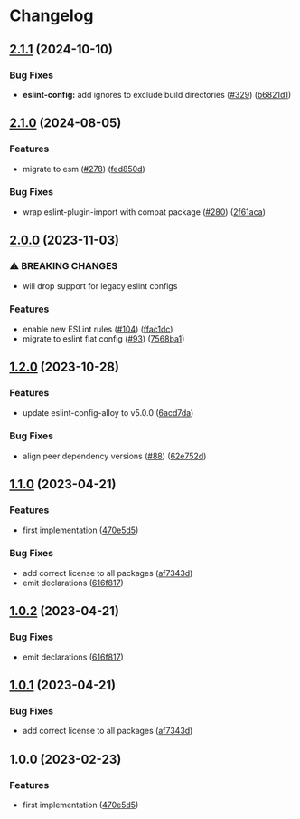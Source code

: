 # Changelog

## [2.1.1](https://github.com/abinnovision/js-commons/compare/eslint-config-base-v2.1.0...eslint-config-base-v2.1.1) (2024-10-10)


### Bug Fixes

* **eslint-config:** add ignores to exclude build directories ([#329](https://github.com/abinnovision/js-commons/issues/329)) ([b6821d1](https://github.com/abinnovision/js-commons/commit/b6821d167217de9baa33475bc8fa90cb48bf5153))

## [2.1.0](https://github.com/abinnovision/js-commons/compare/eslint-config-base-v2.0.0...eslint-config-base-v2.1.0) (2024-08-05)


### Features

* migrate to esm ([#278](https://github.com/abinnovision/js-commons/issues/278)) ([fed850d](https://github.com/abinnovision/js-commons/commit/fed850d979f7ba83fae75adadcfd0024f2acd242))


### Bug Fixes

* wrap eslint-plugin-import with compat package ([#280](https://github.com/abinnovision/js-commons/issues/280)) ([2f61aca](https://github.com/abinnovision/js-commons/commit/2f61aca45ccfb248868815906d87d4be6656dcf5))

## [2.0.0](https://github.com/abinnovision/js-commons/compare/eslint-config-base-v1.2.0...eslint-config-base-v2.0.0) (2023-11-03)


### ⚠ BREAKING CHANGES

* will drop support for legacy eslint configs

### Features

* enable new ESLint rules ([#104](https://github.com/abinnovision/js-commons/issues/104)) ([ffac1dc](https://github.com/abinnovision/js-commons/commit/ffac1dc4bc2c6794c2f7d1bd1ec72542e20cd06d))
* migrate to eslint flat config ([#93](https://github.com/abinnovision/js-commons/issues/93)) ([7568ba1](https://github.com/abinnovision/js-commons/commit/7568ba1782f912357e18619ab3e4e56a0c738a1c))

## [1.2.0](https://github.com/abinnovision/js-commons/compare/eslint-config-base-v1.1.0...eslint-config-base-v1.2.0) (2023-10-28)


### Features

* update eslint-config-alloy to v5.0.0 ([6acd7da](https://github.com/abinnovision/js-commons/commit/6acd7dacca62218dc3b72611dae6b0154ba16388))


### Bug Fixes

* align peer dependency versions ([#88](https://github.com/abinnovision/js-commons/issues/88)) ([62e752d](https://github.com/abinnovision/js-commons/commit/62e752d625fd3f454a50c58119f52fa4bbba297d))

## [1.1.0](https://github.com/abinnovision/js-commons/compare/eslint-config-base-v1.0.2...eslint-config-base-v1.1.0) (2023-04-21)

### Features

- first implementation ([470e5d5](https://github.com/abinnovision/js-commons/commit/470e5d591bd711b5d793037c946bf56883d5acf3))

### Bug Fixes

- add correct license to all packages ([af7343d](https://github.com/abinnovision/js-commons/commit/af7343dbdb93329a0321a369f81e9b37da9068fa))
- emit declarations ([616f817](https://github.com/abinnovision/js-commons/commit/616f817ca7701e160325e1e81d633df345244cc3))

## [1.0.2](https://github.com/abinnovision/js-commons/compare/eslint-config-base-v1.0.1...eslint-config-base-v1.0.2) (2023-04-21)

### Bug Fixes

- emit declarations ([616f817](https://github.com/abinnovision/js-commons/commit/616f817ca7701e160325e1e81d633df345244cc3))

## [1.0.1](https://github.com/abinnovision/js-commons/compare/eslint-config-base-v1.0.0...eslint-config-base-v1.0.1) (2023-04-21)

### Bug Fixes

- add correct license to all packages ([af7343d](https://github.com/abinnovision/js-commons/commit/af7343dbdb93329a0321a369f81e9b37da9068fa))

## 1.0.0 (2023-02-23)

### Features

- first implementation ([470e5d5](https://github.com/abinnovision/eslint-config/commit/470e5d591bd711b5d793037c946bf56883d5acf3))
